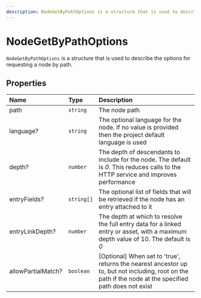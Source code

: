 ```yaml
---
description: NodeGetByPathOptions is a structure that is used to describe the options for requesting a node by path.
---
```


# NodeGetByPathOptions

`NodeGetByPathOptions` is a structure that is used to describe the options for requesting a node by path.

## Properties

| Name | Type | Description |
| :--- | :--- | :---------- |
| path | `string` | The node path |
| language? | `string` | The optional language for the node. If no value is provided then the project default language is used |
| depth? | `number` | The depth of descendants to include for the node. The default is *0*. This reduces calls to the HTTP service and improves performance |
| entryFields? | `string[]` | The optional list of fields that will be retrieved if the node has an entry attached to it |
| entryLinkDepth? | `number` |The depth at which to resolve the full entry data for a linked entry or asset, with a maximum depth value of 10. The default is *0* |
| allowPartialMatch? | `boolean` | [Optional] When set to 'true', returns the nearest ancestor up to, but not including, root on the path if the node at the specified path does not exist |
